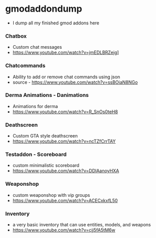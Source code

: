 # gmodaddondump
- I dump all my finished gmod addons here

### Chatbox
- Custom chat messages
- https://www.youtube.com/watch?v=jmEDLBRZejg]

### Chatcommands
- Ability to add or remove chat commands using json
- source - https://www.youtube.com/watch?v=ssBOiaN8NGo

### Derma Animations - Danimations
- Animations for derma
- https://www.youtube.com/watch?v=R_SnOs0teH8

### Deathscreen
- Custom GTA style deathscreen
- https://www.youtube.com/watch?v=ncTZfCrrTAY

### Testaddon - Scoreboard
- custom minimalistic scoreboard
- https://www.youtube.com/watch?v=DDlAanoyHXA

### Weaponshop
- custom weaponshop with vip groups
- https://www.youtube.com/watch?v=ACECxkxfL50

### Inventory
- a very basic inventory that can use entities, models, and weapons
- https://www.youtube.com/watch?v=cjj5fA5tM6w